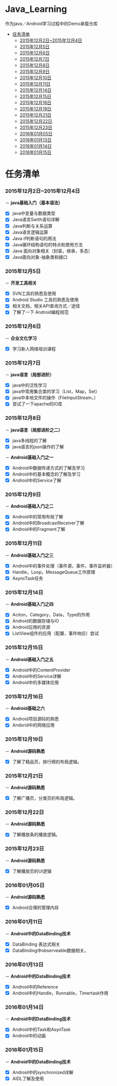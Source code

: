 ﻿# Java_Learning
作为java／Android学习过程中的Demo承载仓库


* [任务清单](#Title)
    * [2015年12月2日~2015年12月4日](#20151202)
    * [2015年12月5日](#20151205)
    * [2015年12月6日](#20151206)
    * [2015年12月7日](#20151207)
    * [2015年12月8日](#20151208)
    * [2015年12月9日](#20151209)
    * [2015年12月10日](#20151210)
    * [2015年12月11日](#20151211)
    * [2015年12月14日](#20151214)
    * [2015年12月15日](#20151215)
    * [2015年12月16日](#20151216)
    * [2015年12月19日](#20151219)
    * [2015年12月21日](#20151221)
    * [2015年12月22日](#20151222)
    * [2015年12月23日](#20151223)
    * [2016年01月05日](#20160105)
    * [2016年01月13日](#20160113)
    * [2016年01月14日](#20160114)
    * [2016年01月15日](#20160115)


# <a name="Title"/>任务清单
### <a name="20151202"/> 2015年12月2日~2015年12月4日
－ **java基础入门（基本语法）**
- [x] java中变量与数据类型
- [x] Java语言Swith语句详解
- [x] Java判断与关系运算
- [x] Java语言逻辑运算
- [x] Java if判断语句的用法
- [x] Java循环结构语句的特点和使用方法
- [x] Java 面向对象相关（封装，继承，多态）
- [x] Java面向对象-抽象类和接口

### <a name="20151205"/> 2015年12月5日
－ **开发工具相关**
- [x] SVN工具的熟悉及使用
- [x] Android Studio 工具的熟悉及使用
- [x] 相关文档，相关API查询方式／途径
- [x] 了解了一下 Android编程规范

### <a name="20151206"/> 2015年12月6日
－ **企业文化学习**
- [x] 学习新人网络培训课程

### <a name="20151207"/> 2015年12月7日
－ **java语言（局部进阶）**
- [x] java中的泛性学习
- [x] java中常用集合类的学习（List，Map，Set）
- [x] java中本地文件的操作（FileInputStream，）
- [x] 尝试了一下apache的IO库

### <a name="20151208"/> 2015年12月8日
－ **java语言（局部进阶之二）**
- [x] java多线程的了解
- [x] java语言的json操作的了解

－ **Android基础入门之一**
- [x] Android中数据传递方式的了解及学习
- [x] Android中的基本概念的了解及学习
- [x] Android中的Service了解

### <a name="20151209"/> 2015年12月9日
－ **Android基础入门之二**
- [x] Android中的常用布局了解
- [x] Android中的BroadcastReceiver了解
- [x] Android中的Fragment了解

### <a name="20151211"/> 2015年12月11日
－ **Android基础入门之三**
- [x] Android中的事件处理（事件源，事件，事件监听器）
- [x] Handle，Loop，MessageQueue工作原理
- [x] AsyncTask任务

### <a name="20151214"/> 2015年12月14日
－ **Android基础入门之四**
- [x] Aciton，Category，Data，Type的作用
- [x] Android的数据存储与IO
- [x] Android应用的资源
- [x] ListView组件的应用（配置，事件响应）尝试

### <a name="20151215"/> 2015年12月15日
－ **Android基础入门之五**
- [x] Android中的ContentProvider
- [x] Android中的Service详解
- [x] Android中的多媒体应用

### <a name="20151216"/> 2015年12月16日
－ **Android基础之六**
- [x] Android项目源码的熟悉
- [x] Andorid中的网络应用

### <a name="20151219"/> 2015年12月19日
－ **Android源码熟悉**
- [x] 了解了精品页，排行榜的布局逻辑。

### <a name="20151221"/> 2015年12月21日
－ **Android源码熟悉**
- [x] 了解广播页，分类页的布局逻辑。

### <a name="20151222"/> 2015年12月22日
－ **Android源码熟悉**
- [x] 了解播放条的播放逻辑。

### <a name="20151223"/> 2015年12月23日
－ **Android源码熟悉**
- [x] 了解播放页的UI逻辑

### <a name="20160105"/> 2016年01月05日
－ **Android源码熟悉**
- [x] Android合理的管理内存

### <a name="20160111"/> 2016年01月11日
－ **Android中的DataBinding技术**
- [x] DataBinding 表达式相关
- [x] DataBinding中observeable数据相关。

### <a name="20160113"/> 2016年01月13日
－ **Android中的DataBinding技术**
- [x] Android中的Reference
- [x] Android中的Handle，Runnable，Timertask作用

### <a name="20160114"/> 2016年01月14日
－ **Android中的DataBinding技术**
- [x] Android中的Task和AsynTask
- [x] Android中的动画

### <a name="20160115"/> 2016年01月15日
－ **Android中的DataBinding技术**
- [x] Android中的synchronized详解
- [x] AIDL了解及使用
